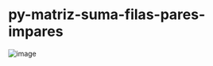 # py-matriz-suma-filas-pares-impares
![image](https://user-images.githubusercontent.com/30559667/123721561-3b5d0c80-d84c-11eb-88cd-e65577e72cdc.png)

